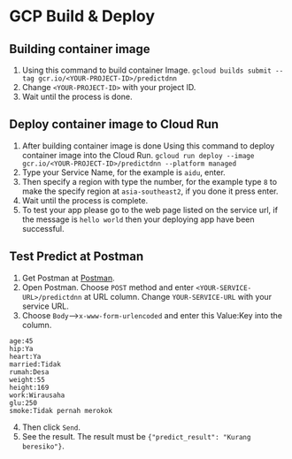 # GCP Build & Deploy

## Building container image

1. Using this command to build container Image.
   `gcloud builds submit --tag gcr.io/<YOUR-PROJECT-ID>/predictdnn`
2. Change `<YOUR-PROJECT-ID>` with your project ID.
3. Wait until the process is done.

## Deploy container image to Cloud Run

1. After building container image is done Using this command to deploy container image into the Cloud Run.
   `gcloud run deploy --image gcr.io/<YOUR-PROJECT-ID>/predictdnn --platform managed`
2. Type your Service Name, for the example is `aidu`, enter.
3. Then specify a region with type the number, for the example type `8` to make the specify region at `asia-southeast2`, if you done it press enter.
4. Wait until the process is complete.
5. To test your app please go to the web page listed on the service url, if the message is `hello world` then your deploying app have been successful.

## Test Predict at Postman

1. Get Postman at [Postman](https://www.postman.com/downloads/).
2. Open Postman. Choose `POST` method and enter `<YOUR-SERVICE-URL>/predictdnn` at URL column. Change `YOUR-SERVICE-URL` with your service URL.
3. Choose `Body`-->`x-www-form-urlencoded` and enter this Value:Key into the column.

```gender:Pria
age:45
hip:Ya
heart:Ya
married:Tidak
rumah:Desa
weight:55
height:169
work:Wirausaha
glu:250
smoke:Tidak pernah merokok
```

4. Then click `Send`.
5. See the result. The result must be `{"predict_result": "Kurang beresiko"}`.
